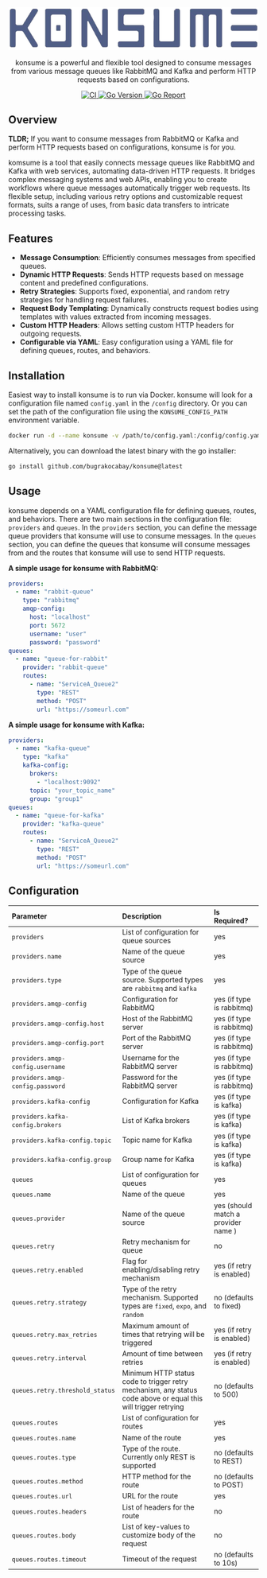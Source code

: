 <p align="center">
  <a href="https://github.com/bugrakocabay/konsume">
    <img src=".github/assets/logo.png" alt="konsume logo" />
  </a>
</p>

<p align="center">
  konsume is a powerful and flexible tool designed to consume messages from various message queues like RabbitMQ and Kafka and perform HTTP requests based on configurations.
</p>

<p align="center">
  <a href="https://github.com/bugrakocabay/konsume/actions/workflows/ci.yaml">
    <img src="https://github.com/bugrakocabay/konsume/actions/workflows/ci.yaml/badge.svg?branch=main" alt="CI" />
  </a>
  <a href="https://github.com/bugrakocabay/konsume">
    <img src="https://img.shields.io/github/go-mod/go-version/bugrakocabay/konsume.svg" alt="Go Version" />
  </a>
  <a href="https://goreportcard.com/report/github.com/bugrakocabay/konsume">
    <img src="https://goreportcard.com/badge/github.com/bugrakocabay/konsume" alt="Go Report" />
  </a>
</p>


## Overview
**TLDR;** If you want to consume messages from RabbitMQ or Kafka and perform HTTP requests based on configurations, konsume is for you.

komsume is a tool that easily connects message queues like RabbitMQ and Kafka with web services, automating data-driven HTTP requests. It bridges complex messaging systems and web APIs, enabling you to create workflows where queue messages automatically trigger web requests. Its flexible setup, including various retry options and customizable request formats, suits a range of uses, from basic data transfers to intricate processing tasks. 

## Features
- **Message Consumption**: Efficiently consumes messages from specified queues.
- **Dynamic HTTP Requests**: Sends HTTP requests based on message content and predefined configurations.
- **Retry Strategies**: Supports fixed, exponential, and random retry strategies for handling request failures.
- **Request Body Templating**: Dynamically constructs request bodies using templates with values extracted from incoming messages.
- **Custom HTTP Headers**: Allows setting custom HTTP headers for outgoing requests.
- **Configurable via YAML**: Easy configuration using a YAML file for defining queues, routes, and behaviors.

## Installation
Easiest way to install konsume is to run via Docker. konsume will look for a configuration file named `config.yaml` in the `/config` directory. Or you can set the path of the configuration file using the `KONSUME_CONFIG_PATH` environment variable.
```bash
docker run -d --name konsume -v /path/to/config.yaml:/config/config.yaml bugrakocabay/konsume:latest
```

Alternatively, you can download the latest binary with the go installer:
```bash
go install github.com/bugrakocabay/konsume@latest
```

## Usage
konsume depends on a YAML configuration file for defining queues, routes, and behaviors. There are two main sections in the configuration file: `providers` and `queues`. In the `providers` section, you can define the message queue providers that konsume will use to consume messages. In the `queues` section, you can define the queues that konsume will consume messages from and the routes that konsume will use to send HTTP requests.

**A simple usage for konsume with RabbitMQ:**
```yaml
providers:
  - name: "rabbit-queue"
    type: "rabbitmq"
    amqp-config:
      host: "localhost"
      port: 5672
      username: "user"
      password: "password"
queues:
  - name: "queue-for-rabbit"
    provider: "rabbit-queue"
    routes:
      - name: "ServiceA_Queue2"
        type: "REST"
        method: "POST"
        url: "https://someurl.com"
```

**A simple usage for konsume with Kafka:**
```yaml
providers:
  - name: "kafka-queue"
    type: "kafka"
    kafka-config:
      brokers:
        - "localhost:9092"
      topic: "your_topic_name"
      group: "group1"
queues:      
  - name: "queue-for-kafka"
    provider: "kafka-queue"
    routes:
      - name: "ServiceA_Queue2"
        type: "REST"
        method: "POST"
        url: "https://someurl.com"
```

## Configuration
| Parameter                        | Description                                                                                                    | Is Required?               |
|:---------------------------------|:---------------------------------------------------------------------------------------------------------------|:---------------------------|
| `providers`                      | List of configuration for queue sources                                                                        | yes                        |
| `providers.name`                 | Name of the queue source                                                                                       | yes                        |
| `providers.type`                 | Type of the queue source. Supported types are `rabbitmq` and `kafka`                                           | yes                        |
| `providers.amqp-config`          | Configuration for RabbitMQ                                                                                     | yes (if type is rabbitmq)  |
| `providers.amqp-config.host`     | Host of the RabbitMQ server                                                                                    | yes (if type is rabbitmq)  |
| `providers.amqp-config.port`     | Port of the RabbitMQ server                                                                                    | yes (if type is rabbitmq)  |
| `providers.amqp-config.username` | Username for the RabbitMQ server                                                                               | yes (if type is rabbitmq)  |
| `providers.amqp-config.password` | Password for the RabbitMQ server                                                                               | yes (if type is rabbitmq)  |
| `providers.kafka-config`         | Configuration for Kafka                                                                                        | yes (if type is kafka)     |
| `providers.kafka-config.brokers` | List of Kafka brokers                                                                                          | yes (if type is kafka)     |
| `providers.kafka-config.topic`   | Topic name for Kafka                                                                                           | yes (if type is kafka)     |
| `providers.kafka-config.group`   | Group name for Kafka                                                                                           | yes (if type is kafka)     |
| `queues`                         | List of configuration for queues                                                                               | yes                        |
| `queues.name`                    | Name of the queue                                                                                              | yes                        |
| `queues.provider`                | Name of the queue source                                                                                       | yes (should match a provider name )|
| `queues.retry`                   | Retry mechanism for queue                                                                                      | no                         |
| `queues.retry.enabled`           | Flag for enabling/disabling retry mechanism                                                                    | yes (if retry is enabled)  |
| `queues.retry.strategy`          | Type of the retry mechanism. Supported types are `fixed`, `expo`, and `random`                                 | no (defaults to fixed)     |
| `queues.retry.max_retries`       | Maximum amount of times that retrying will be triggered                                                        | yes (if retry is enabled)  |
| `queues.retry.interval`          | Amount of time between retries                                                                                 | yes (if retry is enabled)  |
| `queues.retry.threshold_status`  | Minimum HTTP status code to trigger retry mechanism, any status code above or equal this will trigger retrying | no (defaults to 500)       |
| `queues.routes`                  | List of configuration for routes                                                                               | yes                        |
| `queues.routes.name`             | Name of the route                                                                                              | yes                        |
| `queues.routes.type`             | Type of the route. Currently only REST is supported                                                            | no (defaults to REST)      |
| `queues.routes.method`           | HTTP method for the route                                                                                      | no (defaults to POST)      |
| `queues.routes.url`              | URL for the route                                                                                              | yes                        |
| `queues.routes.headers`          | List of headers for the route                                                                                  | no                         |
| `queues.routes.body`             | List of key-values to customize body of the request                                                            | no                         |
| `queues.routes.timeout`          | Timeout of the request                                                                                         | no (defaults to 10s)       |
